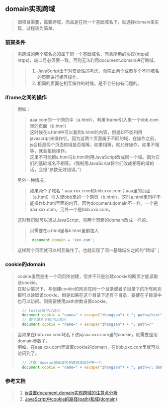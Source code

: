 ## domain实现跨域

> 因项目需要，需要跨域，而且是在同一个基础域名下，就选择domain来实现，过程较为简单。

### 前提条件
> 需跨域的两个域名必须属于同一个基础域名，而且所用的协议(http或https)，端口号必须要一致。否则无法利用document.domain进行跨域。  
> > 1. JavaScript出于对安全性的考虑，而禁止两个或者多个不同域名的页面进行相互操作。
> > 2. 相同的页面在相互操作的时候，是不会任何有问题的。

### iframe之间的操作
> 例如：
> > aaa.com的一个网页中（a.html），利用iframe引入来一个bbb.com里的页面（b.html）  
> > 这时候在a.html中可以看到b.html的内容，但是却不能利用javascript来操作它。因为这两个页面属于不同的域，在操作之前，js会检测两个页面的域是否相等，如果相等，就允许操作，如果不相等，就会拒绝操作。  
> > 这里不可能把a.html与b.html利用JavaScript改成同一个域。因为它们的基础域名不相等。（强制用JavaScript将它们改成相等的域的话，会报“参数无效错误。”）  
> 
> 另外一种情况：
> > 如果两个子域名：aaa.xxx.com和bbb.xxx.com；aaa里的页面（a.html）引入里bbb里的一个网页（b.html），这时a.html里同样不能操作b.html里面的内容。因为document.domain不一样，一个是aaa.xxx.com，另外一个是bbb.xxx.com。
> 
> 这时我们就可以通过JavaScript，将两个页面的domain改成一样的。
> > 只需要在a.html里与b.html里都加入
> > ```js
> >  document.domain = 'xxx.com';
> > ```
> 这样两个页面就可以相互操作了。也就实现了同一基础域名之间的“跨域”；

### cookie的domain
> cookie虽然是由一个网页所创建，但并不只是创建cookie的网页才能读取该cookie。  
> 在默认情况下，与创建cookie的网页在同一个目录或者子目录下的所有网页都可以读取该cookie。但是如果在这个目录下还有子目录，要使在子目录中也可以访问。则需要使用path参数设置cookie。
> ```js
>   // test目录可以访问
>   document.cookie = "name=" + escape("zhangsan") + "; path=/test"
>   // 整个域名下都可以访问
>   document.cookie = "name=" + escape("zhangsan") + "; path=/"
> ```

> 当如果在bbb.xxx.com域名下访问aaa.xxx.com里的cookie，就需要是用domain参数了。  
> 例如，在aaa.xxx.com里设置cookie的domain，在bbb.xxx.com里就可以访问到了。
> ```js
>   // 注意：domian基础域名参数前面最好带一个.
>   document.cookie = "name=" + escape("zhangsan") + "; path=/; domain=.xxx.com"
> ```

### 参考文档
> 1. [js设置document.domain实现跨域的注意点分析](https://www.jb51.net/article/66497.htm)
> 2. [JavaScript中cookie的路径(path)和域(domain)](https://www.cnblogs.com/ricky_li/p/3365064.html)
